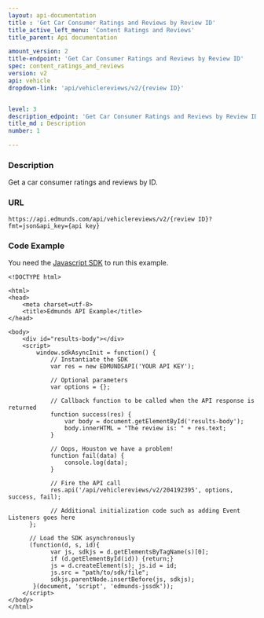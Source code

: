 ```yaml
---
layout: api-documentation
title : 'Get Car Consumer Ratings and Reviews by Review ID'
title_active_left_menu: 'Content Ratings and Reviews'
title_parent: Api documentation

amount_version: 2
title-endpoint: 'Get Car Consumer Ratings and Reviews by Review ID'
spec: content_ratings_and_reviews
version: v2
api: vehicle
dropdown-link: 'api/vehiclereviews/v2/{review ID}'


level: 3
description_edpoint: 'Get Car Consumer Ratings and Reviews by Review ID'
title_md : Description
number: 1

---
```


### Description

Get a car consumer ratings and reviews by ID.

### URL

	https://api.edmunds.com/api/vehiclereviews/v2/{review ID}?fmt=json&api_key={api key}
	
### Code Example

You need the [Javascript SDK](https://github.com/EdmundsAPI/edmunds-javascript-sdk) to run this example.

	<!DOCTYPE html>

	<html>
	<head>
		<meta charset=utf-8>
		<title>Edmunds API Example</title>
	</head>

	<body>
		<div id="results-body"></div>
		<script>
		  	window.sdkAsyncInit = function() {
		    	// Instantiate the SDK
				var res = new EDMUNDSAPI('YOUR API KEY');

				// Optional parameters
				var options = {};

				// Callback function to be called when the API response is returned
				function success(res) {
					var body = document.getElementById('results-body');
					body.innerHTML = "The review is: " + res.text;
				}

				// Oops, Houston we have a problem!
				function fail(data) {
					console.log(data);
				}

				// Fire the API call
				res.api('/api/vehiclereviews/v2/204192395', options, success, fail);

			    // Additional initialization code such as adding Event Listeners goes here
		  };

		  // Load the SDK asynchronously
		  (function(d, s, id){
		     	var js, sdkjs = d.getElementsByTagName(s)[0];
		     	if (d.getElementById(id)) {return;}
		     	js = d.createElement(s); js.id = id;
		     	js.src = "path/to/sdk/file";
		     	sdkjs.parentNode.insertBefore(js, sdkjs);
		   }(document, 'script', 'edmunds-jssdk'));
		</script>
	</body>
	</html>